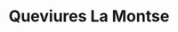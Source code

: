---
title: "Queviures La Montse"
url: /sant-marti-de-riucorb/queviures-la-montse/
shop: comodidad
---